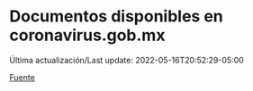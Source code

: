 # Documentos disponibles en coronavirus.gob.mx

Última actualización/Last update: 2022-05-16T20:52:29-05:00

 [Fuente](https://coronavirus.gob.mx/)

